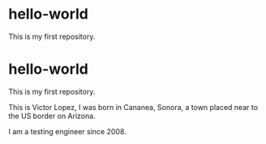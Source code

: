 # hello-world
This is my first repository.

# hello-world
This is my first repository.

This is Victor Lopez, I was born in Cananea, Sonora, a town placed near to the US border on Arizona.

I am a testing engineer since 2008.
